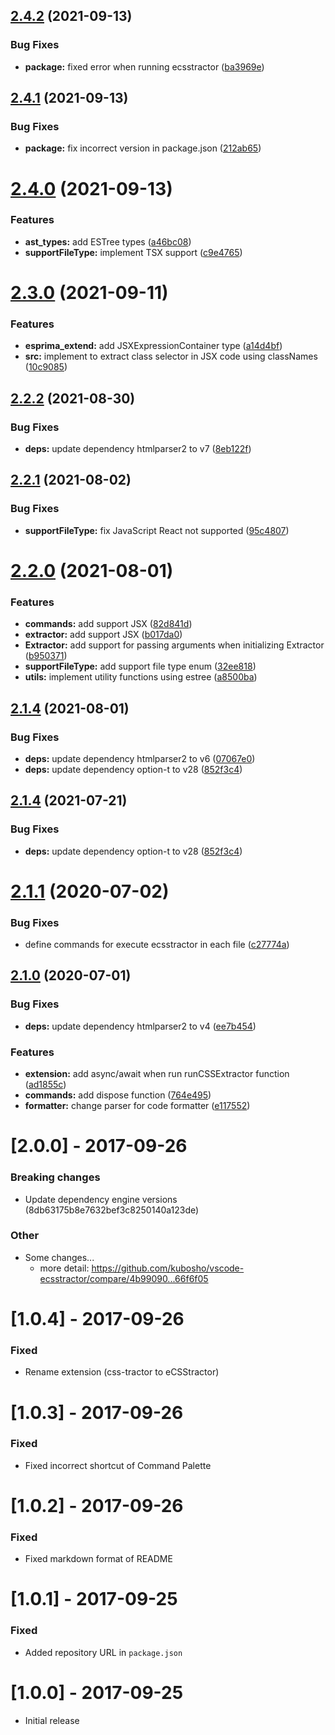 ## [2.4.2](https://github.com/kubosho/vscode-ecsstractor/compare/v2.4.1...v2.4.2) (2021-09-13)


### Bug Fixes

* **package:** fixed error when running ecsstractor ([ba3969e](https://github.com/kubosho/vscode-ecsstractor/commit/ba3969e9ad09651a2b215a849168fc02f7ac4557))

## [2.4.1](https://github.com/kubosho/vscode-ecsstractor/compare/v2.4.0...v2.4.1) (2021-09-13)


### Bug Fixes

* **package:** fix incorrect version in package.json ([212ab65](https://github.com/kubosho/vscode-ecsstractor/commit/212ab650fcda5e9f3f54ee16cc4da0c3466a02b7))

# [2.4.0](https://github.com/kubosho/vscode-ecsstractor/compare/v2.3.0...v2.4.0) (2021-09-13)


### Features

* **ast_types:** add ESTree types ([a46bc08](https://github.com/kubosho/vscode-ecsstractor/commit/a46bc085b2c10b38b24ff061546bf4f134c471d3))
* **supportFileType:** implement TSX support ([c9e4765](https://github.com/kubosho/vscode-ecsstractor/commit/c9e4765a083d2e16368dab5e4a33eebe32298177))

# [2.3.0](https://github.com/kubosho/vscode-ecsstractor/compare/v2.2.2...v2.3.0) (2021-09-11)


### Features

* **esprima_extend:** add JSXExpressionContainer type ([a14d4bf](https://github.com/kubosho/vscode-ecsstractor/commit/a14d4bf3e8be3156f14a9314b349e7837ce9fb9c))
* **src:** implement to extract class selector in JSX code using classNames ([10c9085](https://github.com/kubosho/vscode-ecsstractor/commit/10c90856dcec2126bfcfab7b7a3a388c77182f54))

## [2.2.2](https://github.com/kubosho/vscode-ecsstractor/compare/v2.2.1...v2.2.2) (2021-08-30)


### Bug Fixes

* **deps:** update dependency htmlparser2 to v7 ([8eb122f](https://github.com/kubosho/vscode-ecsstractor/commit/8eb122f7eedf7ded73418823a77abbb2e62ed6e3))

## [2.2.1](https://github.com/kubosho/vscode-ecsstractor/compare/v2.2.0...v2.2.1) (2021-08-02)


### Bug Fixes

* **supportFileType:** fix JavaScript React not supported ([95c4807](https://github.com/kubosho/vscode-ecsstractor/commit/95c4807ab2ed1b89376a58bec3fdd5b3d84f4712))

# [2.2.0](https://github.com/kubosho/vscode-ecsstractor/compare/v2.1.4...v2.2.0) (2021-08-01)


### Features

* **commands:** add support JSX ([82d841d](https://github.com/kubosho/vscode-ecsstractor/commit/82d841dc3d9d0280ada6272dc6c01aed3dacd8eb))
* **extractor:** add support JSX ([b017da0](https://github.com/kubosho/vscode-ecsstractor/commit/b017da0ac745e322d338dcaabc2d05bc38b94a57))
* **Extractor:** add support for passing arguments when initializing Extractor ([b950371](https://github.com/kubosho/vscode-ecsstractor/commit/b9503714eb650b39c2df2c7bb1bd0481f3e98fcc))
* **supportFileType:** add support file type enum ([32ee818](https://github.com/kubosho/vscode-ecsstractor/commit/32ee818e3e0e45eb089b8f75dd1778d76ec1162d))
* **utils:** implement utility functions using estree ([a8500ba](https://github.com/kubosho/vscode-ecsstractor/commit/a8500bab2430cace92b36d72734d0c40583d6b7e))

## [2.1.4](https://github.com/kubosho/vscode-ecsstractor/compare/v2.1.3...v2.1.4) (2021-08-01)


### Bug Fixes

* **deps:** update dependency htmlparser2 to v6 ([07067e0](https://github.com/kubosho/vscode-ecsstractor/commit/07067e0f50698ef3301da521330aab676d04a39f))
* **deps:** update dependency option-t to v28 ([852f3c4](https://github.com/kubosho/vscode-ecsstractor/commit/852f3c49b56868b57e7669e522d8f1985ead787a))

## [2.1.4](https://github.com/kubosho/vscode-ecsstractor/compare/v2.1.3...v2.1.4) (2021-07-21)


### Bug Fixes

* **deps:** update dependency option-t to v28 ([852f3c4](https://github.com/kubosho/vscode-ecsstractor/commit/852f3c49b56868b57e7669e522d8f1985ead787a))

# [2.1.1](https://github.com/kubosho/vscode-ecsstractor/compare/v2.1.0...v2.1.1) (2020-07-02)

### Bug Fixes

-   define commands for execute ecsstractor in each file ([c27774a](https://github.com/kubosho/vscode-ecsstractor/commit/c27774a158386c60a776501c491388d9b3b58c73))

## [2.1.0](https://github.com/kubosho/vscode-ecsstractor/compare/v2.0.0...v2.1.0) (2020-07-01)

### Bug Fixes

-   **deps:** update dependency htmlparser2 to v4 ([ee7b454](https://github.com/kubosho/vscode-ecsstractor/commit/ee7b454c05b9ce8c84d613c4b9016354972f60b7))

### Features

-   **extension:** add async/await when run runCSSExtractor function ([ad1855c](https://github.com/kubosho/vscode-ecsstractor/commit/ad1855ccf921d54fede73fc625fd970810e49422))
-   **commands:** add dispose function ([764e495](https://github.com/kubosho/vscode-ecsstractor/commit/764e49558a765f9adcefc2ca3dd9adc0769d4fb4))
-   **formatter:** change parser for code formatter ([e117552](https://github.com/kubosho/vscode-ecsstractor/commit/e117552a104fde3988611bae3bbc171f250105a8))

# [2.0.0] - 2017-09-26

### Breaking changes

-   Update dependency engine versions (8db63175b8e7632bef3c8250140a123de)

### Other

-   Some changes...
    -   more detail: https://github.com/kubosho/vscode-ecsstractor/compare/4b99090...66f6f05

# [1.0.4] - 2017-09-26

### Fixed

-   Rename extension (css-tractor to eCSStractor)

# [1.0.3] - 2017-09-26

### Fixed

-   Fixed incorrect shortcut of Command Palette

# [1.0.2] - 2017-09-26

### Fixed

-   Fixed markdown format of README

# [1.0.1] - 2017-09-25

### Fixed

-   Added repository URL in `package.json`

# [1.0.0] - 2017-09-25

-   Initial release
